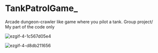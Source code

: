 # TankPatrolGame_
Arcade dungeon-crawler like game where you pilot a tank. Group project/ My part of the code only

![ezgif-4-1c567d05e4](https://github.com/jaAp0389/TankPatrolGame_/assets/142971453/ab0024a5-6fc8-4a39-9562-f9845546fdd3)

![ezgif-4-d8db211656](https://github.com/jaAp0389/TankPatrolGame_/assets/142971453/038e61ea-ae92-4125-92b0-3d9e8e95a8b4)
